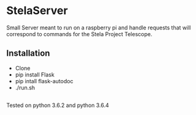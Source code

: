 # StelaServer
Small Server meant to run on a raspberry pi and handle requests that will correspond to commands for the Stela Project Telescope.

## Installation
* Clone
* pip install Flask
* pip intall flask-autodoc
* ./run.sh

##
Tested on python 3.6.2 and python 3.6.4
